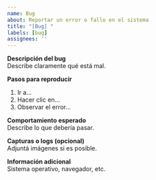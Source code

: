```yaml
---
name: Bug
about: Reportar un error o fallo en el sistema
title: "[Bug] "
labels: [bug]
assignees: ''
---
```


**Descripción del bug**  
Describe claramente qué está mal.

**Pasos para reproducir**  
1. Ir a...  
2. Hacer clic en...  
3. Observar el error...

**Comportamiento esperado**  
Describe lo que debería pasar.

**Capturas o logs (opcional)**  
Adjuntá imágenes si es posible.

**Información adicional**  
Sistema operativo, navegador, etc.
